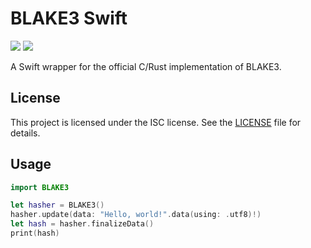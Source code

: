# BLAKE3 Swift
 
[![](https://img.shields.io/endpoint?url=https%3A%2F%2Fswiftpackageindex.com%2Fapi%2Fpackages%2FJoshuaBrest%2Fblake3-swift%2Fbadge%3Ftype%3Dswift-versions)](https://swiftpackageindex.com/JoshuaBrest/blake3-swift)
[![](https://img.shields.io/endpoint?url=https%3A%2F%2Fswiftpackageindex.com%2Fapi%2Fpackages%2FJoshuaBrest%2Fblake3-swift%2Fbadge%3Ftype%3Dplatforms)](https://swiftpackageindex.com/JoshuaBrest/blake3-swift)

A Swift wrapper for the official C/Rust implementation of BLAKE3.

## License

This project is licensed under the ISC license. See the [LICENSE](LICENSE.md) file for details.

## Usage

```swift
import BLAKE3

let hasher = BLAKE3()
hasher.update(data: "Hello, world!".data(using: .utf8)!)
let hash = hasher.finalizeData()
print(hash)
```
